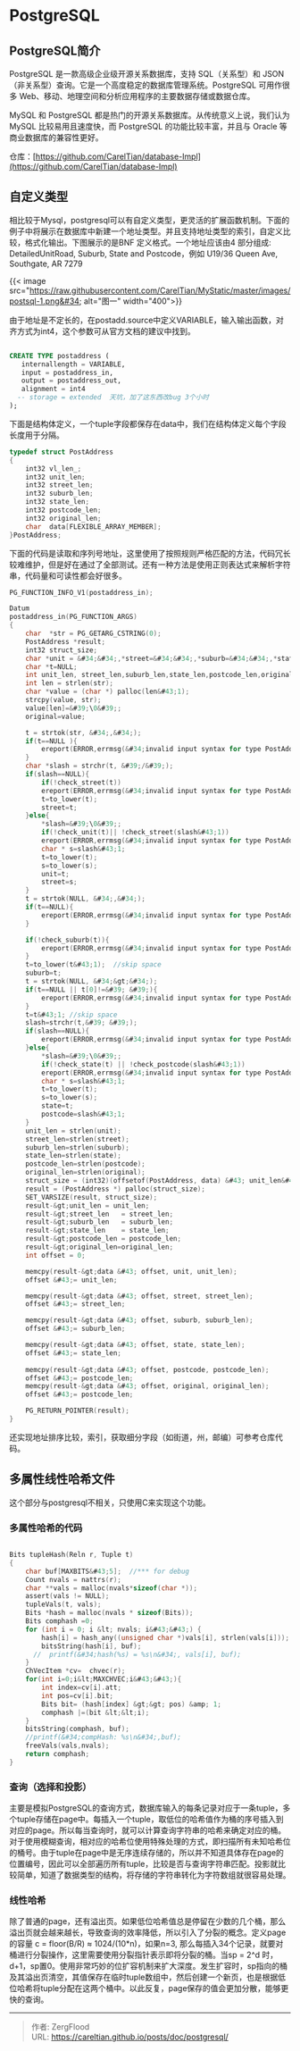 # PostgreSQL


## PostgreSQL简介

PostgreSQL 是一款高级企业级开源关系数据库，支持 SQL（关系型）和 JSON（非关系型）查询。它是一个高度稳定的数据库管理系统。PostgreSQL 可用作很多 Web、移动、地理空间和分析应用程序的主要数据存储或数据仓库。

MySQL 和 PostgreSQL 都是热门的开源关系数据库。从传统意义上说，我们认为 MySQL 比较易用且速度快，而 PostgreSQL 的功能比较丰富，并且与 Oracle 等商业数据库的兼容性更好。

仓库：[https://github.com/CarelTian/database-Impl](https://github.com/CarelTian/database-Impl)

## 自定义类型

相比较于Mysql，postgresql可以有自定义类型，更灵活的扩展函数机制。下面的例子中将展示在数据库中新建一个地址类型。并且支持地址类型的索引，自定义比较，格式化输出。下图展示的是BNF	定义格式。一个地址应该由4 部分组成: DetailedUnitRoad, Suburb, State and Postcode，例如
U19/36 Queen Ave, Southgate, AR 7279

{{&lt; image src=&#34;https://raw.githubusercontent.com/CarelTian/MyStatic/master/images/postsql-1.png&#34; alt=&#34;图一&#34; width=&#34;400&#34;&gt;}}



由于地址是不定长的，在postadd.source中定义VARIABLE，输入输出函数，对齐方式为int4，这个参数可从官方文档的建议中找到。

```sql

CREATE TYPE postaddress (
   internallength = VARIABLE,
   input = postaddress_in,
   output = postaddress_out,
   alignment = int4
  -- storage = extended  天坑，加了这东西改bug 3个小时
);

```

下面是结构体定义，一个tuple字段都保存在data中，我们在结构体定义每个字段长度用于分隔。

```c
typedef struct PostAddress
{
	int32 vl_len_;
	int32 unit_len;
	int32 street_len;
	int32 suburb_len;
	int32 state_len;
	int32 postcode_len;
	int32 original_len;
	char  data[FLEXIBLE_ARRAY_MEMBER];
}PostAddress;

```





下面的代码是读取和序列号地址，这里使用了按照规则严格匹配的方法，代码冗长较难维护，但是好在通过了全部测试。还有一种方法是使用正则表达式来解析字符串，代码量和可读性都会好很多。

```c
PG_FUNCTION_INFO_V1(postaddress_in);

Datum
postaddress_in(PG_FUNCTION_ARGS)
{
	char  *str = PG_GETARG_CSTRING(0);
	PostAddress *result;
	int32 struct_size;
	char *unit = &#34;&#34;,*street=&#34;&#34;,*suburb=&#34;&#34;,*state=&#34;&#34;,*postcode=&#34;&#34;,*original;
	char *t=NULL;
	int unit_len, street_len,suburb_len,state_len,postcode_len,original_len;
	int len = strlen(str);
	char *value = (char *) palloc(len&#43;1);  
    strcpy(value, str);
	value[len]=&#39;\0&#39;;
	original=value;

	t = strtok(str, &#34;,&#34;);
	if(t==NULL ){
		ereport(ERROR,errmsg(&#34;invalid input syntax for type PostAddress: \&#34;%s\&#34;&#34;,original));
	}
	char *slash = strchr(t, &#39;/&#39;);
	if(slash==NULL){
		if(!check_street(t)) 
		ereport(ERROR,errmsg(&#34;invalid input syntax for type PostAddress: \&#34;%s\&#34;&#34;,original));
		t=to_lower(t);
		street=t;
	}else{
		*slash=&#39;\0&#39;;
		if(!check_unit(t)|| !check_street(slash&#43;1))
		ereport(ERROR,errmsg(&#34;invalid input syntax for type PostAddress: \&#34;%s\&#34;&#34;,original));
		char * s=slash&#43;1;
		t=to_lower(t);
		s=to_lower(s);
		unit=t;
		street=s;
	}
	t = strtok(NULL, &#34;,&#34;);
	if(t==NULL){
		ereport(ERROR,errmsg(&#34;invalid input syntax for type PostAddress: \&#34;%s\&#34;&#34;,original));
	}

	if(!check_suburb(t)){
		ereport(ERROR,errmsg(&#34;invalid input syntax for type PostAddress: \&#34;%s\&#34;&#34;,original));
	}
	t=to_lower(t&#43;1);  //skip space
	suburb=t;
	t = strtok(NULL, &#34;&gt;&#34;);
	if(t==NULL || t[0]!=&#39; &#39;){
		ereport(ERROR,errmsg(&#34;invalid input syntax for type PostAddress: \&#34;%s\&#34;&#34;,original));
	}
	t=t&#43;1; //skip space
	slash=strchr(t,&#39; &#39;);   
	if(slash==NULL){
		ereport(ERROR,errmsg(&#34;invalid input syntax for type PostAddress: \&#34;%s\&#34;&#34;,original));
	}else{
		*slash=&#39;\0&#39;;
		if(!check_state(t) || !check_postcode(slash&#43;1))
		ereport(ERROR,errmsg(&#34;invalid input syntax for type PostAddress: \&#34;%s\&#34;&#34;,original));
		char * s=slash&#43;1;
		t=to_lower(t);
		s=to_lower(s);
		state=t;
		postcode=slash&#43;1;
	}
	unit_len = strlen(unit);
	street_len=strlen(street);
	suburb_len=strlen(suburb);
	state_len=strlen(state);
	postcode_len=strlen(postcode);
	original_len=strlen(original);
	struct_size = (int32)(offsetof(PostAddress, data) &#43; unit_len&#43;street_len&#43;suburb_len&#43;state_len&#43;postcode_len&#43;original_len);
	result = (PostAddress *) palloc(struct_size);
	SET_VARSIZE(result, struct_size); 
	result-&gt;unit_len = unit_len;
	result-&gt;street_len   = street_len;
    result-&gt;suburb_len   = suburb_len;
    result-&gt;state_len    = state_len;
    result-&gt;postcode_len = postcode_len;
	result-&gt;original_len=original_len;
	int offset = 0;

    memcpy(result-&gt;data &#43; offset, unit, unit_len);
    offset &#43;= unit_len;

    memcpy(result-&gt;data &#43; offset, street, street_len);
    offset &#43;= street_len;

    memcpy(result-&gt;data &#43; offset, suburb, suburb_len);
    offset &#43;= suburb_len;

    memcpy(result-&gt;data &#43; offset, state, state_len);
    offset &#43;= state_len;
	
    memcpy(result-&gt;data &#43; offset, postcode, postcode_len);
    offset &#43;= postcode_len;
    memcpy(result-&gt;data &#43; offset, original, original_len);
    offset &#43;= postcode_len;

	PG_RETURN_POINTER(result);
}
```

还实现地址排序比较，索引，获取细分字段（如街道，州，邮编）可参考仓库代码。

## 多属性线性哈希文件

这个部分与postgresql不相关，只使用C来实现这个功能。

### 多属性哈希的代码

```c {data-open=true}

Bits tupleHash(Reln r, Tuple t)
{
	char buf[MAXBITS&#43;5];  //*** for debug
	Count nvals = nattrs(r);
    char **vals = malloc(nvals*sizeof(char *));
    assert(vals != NULL);
    tupleVals(t, vals);
	Bits *hash = malloc(nvals * sizeof(Bits));
	Bits comphash =0;
	for (int i = 0; i &lt; nvals; i&#43;&#43;) {
        hash[i] = hash_any((unsigned char *)vals[i], strlen(vals[i]));
        bitsString(hash[i], buf);
      //  printf(&#34;hash(%s) = %s\n&#34;, vals[i], buf);
    }
	ChVecItem *cv=  chvec(r);
	for(int i=0;i&lt;MAXCHVEC;i&#43;&#43;){
		int index=cv[i].att;
		int pos=cv[i].bit;
		Bits bit= (hash[index] &gt;&gt; pos) &amp; 1;
		comphash |=(bit &lt;&lt;i);
	}
	bitsString(comphash, buf);
	//printf(&#34;compHash: %s\n&#34;,buf);
	freeVals(vals,nvals);
	return comphash;
}
```

### 查询（选择和投影）

主要是模拟PostgreSQL的查询方式，数据库输入的每条记录对应于一条tuple，多个tuple存储在page中。每插入一个tuple，取低位的哈希值作为桶的序号插入到对应的page。所以每当查询时，就可以计算查询字符串的哈希来确定对应的桶。对于使用模糊查询，相对应的哈希位使用特殊处理的方式，即扫描所有未知哈希位的桶号。由于tuple在page中是无序连续存储的，所以并不知道具体存在page的位置编号，因此可以全部遍历所有tuple，比较是否与查询字符串匹配。投影就比较简单，知道了数据类型的结构，将存储的字符串转化为字符数组就很容易处理。

### 线性哈希

除了普通的page，还有溢出页。如果低位哈希值总是停留在少数的几个桶，那么溢出页就会越来越长，导致查询的效率降低，所以引入了分裂的概念。定义page的容量 c = floor(B/R) ≈ 1024/(10*n)，如果n=3, 那么每插入34个记录，就要对桶进行分裂操作，这里需要使用分裂指针表示即将分裂的桶。当sp = 2^d 时，d&#43;1，sp置0。使用非常巧妙的位扩容机制来扩大深度。发生扩容时，sp指向的桶及其溢出页清空，其值保存在临时tuple数组中，然后创建一个新页，也是根据低位哈希将tuple分配在这两个桶中。以此反复，page保存的值会更加分散，能够更快的查询。


---

> 作者: ZergFlood  
> URL: https://careltian.github.io/posts/doc/postgresql/  

